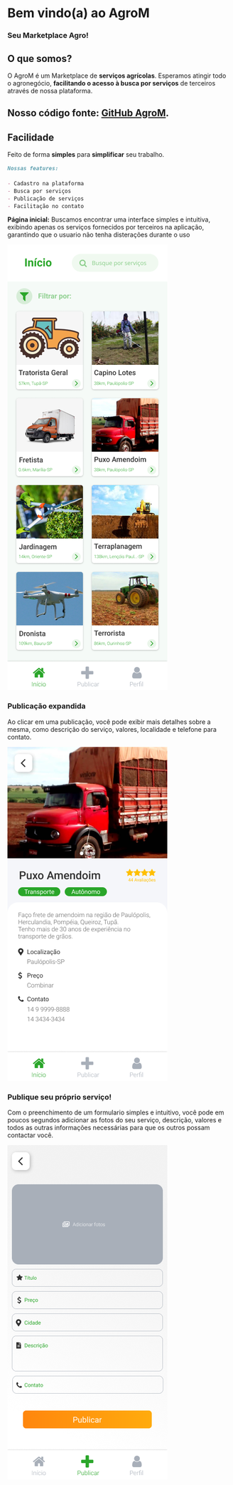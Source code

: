 # Bem vindo(a) ao AgroM

### Seu Marketplace Agro!

## O que somos?

O AgroM é um Marketplace de **serviços agrícolas**. Esperamos atingir todo o agronegócio, **facilitando o acesso à busca por serviços** de terceiros através de nossa plataforma.

## Nosso código fonte: [GitHub AgroM](https://github.com/victormachado01/agrom).

## Facilidade

Feito de forma **simples** para **simplificar** seu trabalho.

```markdown
Nossas features:

- Cadastro na plataforma
- Busca por serviços
- Publicação de serviços
- Facilitação no contato
```

**Página inicial:** Buscamos encontrar uma interface simples e intuitiva, exibindo apenas os serviços fornecidos por terceiros na aplicação, garantindo que o usuario não tenha disterações durante o uso

<img src="./assets/home.png">

### Publicação expandida

Ao clicar em uma publicação, você pode exibir mais detalhes sobre a mesma, como descrição do serviço, valores, localidade e telefone para contato.

<img src="./assets/pub.png">

### Publique seu próprio serviço!

Com o preenchimento de um formulario simples e intuitivo, você pode em poucos segundos adicionar as fotos do seu serviço, descrição, valores e todos as outras informações necessárias para que os outros possam contactar você.

<img src="./assets/addpub.png">
